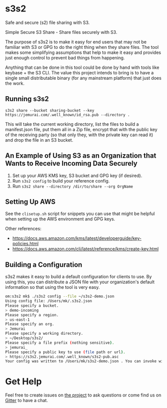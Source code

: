 # s3s2

Safe and secure (s2) file sharing with S3.

Simple Secure S3 Share - Share files securely with S3.

The purpose of s3s2 is to make it easy for end users that may not be familiar with S3 or GPG to do the right thing when they share files.  The tool makes some simplifying assumptions that help to make it easy and provides just enough control to prevent bad things from happening.

Anything that can be done in this tool could be done by hand with tools like keybase + the S3 CLI.  The value this project intends to bring is to have a single small distributable binary (for any mainstream platform) that just does the work.

## Running s3s2

`s3s2 share --bucket sharing-bucket --key https://jemurai.com/.well_known/id_rsa.pub --directory .`

This will take the current working directory, list the files to build a manifest.json file, put them all in a Zip file, encrypt that with the public key of the receiving party (so that only they, with the private key can read it) and drop the file in an S3 bucket.

## An Example of Using S3 as an Organization that Wants to Receive Incoming Data Securely

1. Set up your AWS KMS key, S3 bucket and GPG key (if desired).
1. Run `s3s2 config` to build your reference config.
1. Run `s3s2 share --directory /dir/to/share --org OrgName`

## Setting Up AWS

See the `clisetup.sh` script for snippets you can use that might be helpful when setting up the AWS environment and GPG keys.

Other references:

- https://docs.aws.amazon.com/kms/latest/developerguide/key-policies.html
- https://docs.aws.amazon.com/cli/latest/reference/kms/create-key.html

## Building a Configuration

s3s2 makes it easy to build a default configuration for clients to use.  By using this, you can distribute a JSON file with your organization's default information so that using the tool is very easy.

```bash
om:s3s2 mk$ ./s3s2 config --file ~/s3s2-demo.json
Using config file: /Users/mk/.s3s2.json
Please specify a bucket.
> demo-incoming
Please specify a region.
> us-east-1
Please specify an org.
> Jemurai
Please specify a working directory.
> ~/Desktop/s3s2/
Please specify a file prefix (nothing sensitive).
> jemurai_
Please specify a public key to use (file path or url).
> https://s3s2.jemurai.com/.well_known/s3s2-pub.asc
Your config was written to /Users/mk/s3s2-demo.json . You can invoke with s3s2 --config /Users/mk/s3s2-demo.json
```

# Get Help

Feel free to create issues on [the project](https://github.com/jemurai/s3s2) to ask questions or come find us on [Gitter](https://gitter.im/jemurai-oss/s3s2) to have a chat. 
